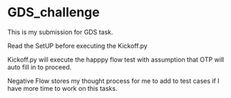 # GDS_challenge


This is my submission for GDS task.

Read the SetUP before executing the Kickoff.py

Kickoff.py will execute the happpy flow test with assumption that OTP will auto fill in to proceed.

Negative Flow stores my thought process for me to add to test cases if I have more time to work on this tasks.
